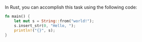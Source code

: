 In Rust, you can accomplish this task using the following code:
```rust
fn main() {
    let mut s = String::from("world!");
    s.insert_str(0, "Hello, ");
    println!("{}", s);
}
```
